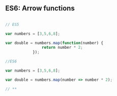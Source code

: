 <h2>ES6: Arrow functions</h2>

```javascript

// ES5

var numbers = [3,5,6,8];

var double = numbers.map(function(number) {
                return number * 2;
            });

//ES6

var numbers = [3,5,6,8];

var double = numbers.map(number => number * 2);

// **
```
